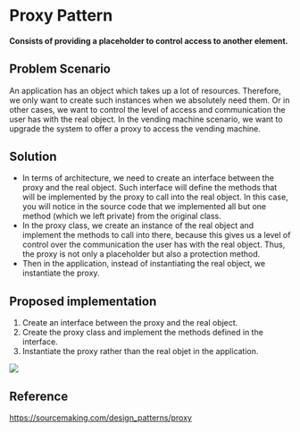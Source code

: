# Proxy Pattern

#### Consists of providing a placeholder to control access to another element.

## Problem Scenario
An application has an object which takes up a lot of resources. Therefore, we only want to create such instances when we absolutely need them. Or in other cases, we want to control the level of access and communication the user has with the real object. In the vending machine scenario, we want to upgrade the system to offer a proxy to access the vending machine.

## Solution
<ul>
<li>
In terms of architecture, we need to create an interface between the proxy and the real object. Such interface will define the methods that will be implemented by the proxy to call into the real object. In this case, you will notice in the source code that we implemented all but one method (which we left private) from the original class.
</li>

<li>
In the proxy class, we create an instance of the real object and implement the methods to call into there, because this gives us a level of control over the communication the user has with the real object. Thus, the proxy is not only a placeholder but also a protection method.
</li>

<li>
Then in the application, instead of instantiating the real object, we instantiate the proxy.
</li>
</ul>

## Proposed implementation
<ol>
  <li>Create an interface between the proxy and the real object.</li>
  <li>Create the proxy class and implement the methods defined in the interface.</li>
  <li>Instantiate the proxy rather than the real objet in the application.</li>
</ol>

<img src="https://scontent.fmfe1-1.fna.fbcdn.net/v/t34.0-12/22500984_10156689481401258_1549054923_n.png?oh=f7c78dbec298ddd78a694832be16a53c&oe=59EBDECF" />

## Reference
https://sourcemaking.com/design_patterns/proxy
